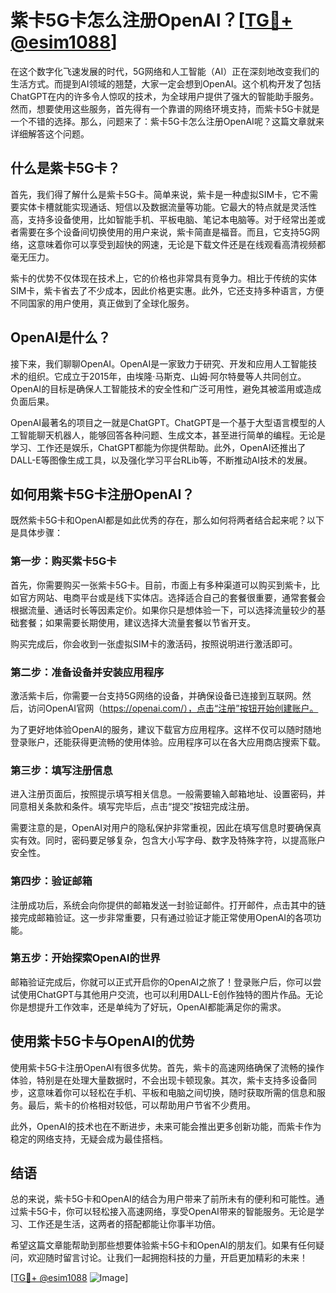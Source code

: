# 紫卡5G卡怎么注册OpenAI？[[TG💪+ @esim1088](https://t.me/s/esim1088)]

在这个数字化飞速发展的时代，5G网络和人工智能（AI）正在深刻地改变我们的生活方式。而提到AI领域的翘楚，大家一定会想到OpenAI。这个机构开发了包括ChatGPT在内的许多令人惊叹的技术，为全球用户提供了强大的智能助手服务。然而，想要使用这些服务，首先得有一个靠谱的网络环境支持，而紫卡5G卡就是一个不错的选择。那么，问题来了：紫卡5G卡怎么注册OpenAI呢？这篇文章就来详细解答这个问题。

## 什么是紫卡5G卡？

首先，我们得了解什么是紫卡5G卡。简单来说，紫卡是一种虚拟SIM卡，它不需要实体卡槽就能实现通话、短信以及数据流量等功能。它最大的特点就是灵活性高，支持多设备使用，比如智能手机、平板电脑、笔记本电脑等。对于经常出差或者需要在多个设备间切换使用的用户来说，紫卡简直是福音。而且，它支持5G网络，这意味着你可以享受到超快的网速，无论是下载文件还是在线观看高清视频都毫无压力。

紫卡的优势不仅体现在技术上，它的价格也非常具有竞争力。相比于传统的实体SIM卡，紫卡省去了不少成本，因此价格更实惠。此外，它还支持多种语言，方便不同国家的用户使用，真正做到了全球化服务。

## OpenAI是什么？

接下来，我们聊聊OpenAI。OpenAI是一家致力于研究、开发和应用人工智能技术的组织。它成立于2015年，由埃隆·马斯克、山姆·阿尔特曼等人共同创立。OpenAI的目标是确保人工智能技术的安全性和广泛可用性，避免其被滥用或造成负面后果。

OpenAI最著名的项目之一就是ChatGPT。ChatGPT是一个基于大型语言模型的人工智能聊天机器人，能够回答各种问题、生成文本，甚至进行简单的编程。无论是学习、工作还是娱乐，ChatGPT都能为你提供帮助。此外，OpenAI还推出了DALL-E等图像生成工具，以及强化学习平台RLib等，不断推动AI技术的发展。

## 如何用紫卡5G卡注册OpenAI？

既然紫卡5G卡和OpenAI都是如此优秀的存在，那么如何将两者结合起来呢？以下是具体步骤：

### 第一步：购买紫卡5G卡

首先，你需要购买一张紫卡5G卡。目前，市面上有多种渠道可以购买到紫卡，比如官方网站、电商平台或是线下实体店。选择适合自己的套餐很重要，通常套餐会根据流量、通话时长等因素定价。如果你只是想体验一下，可以选择流量较少的基础套餐；如果需要长期使用，建议选择大流量套餐以节省开支。

购买完成后，你会收到一张虚拟SIM卡的激活码，按照说明进行激活即可。

### 第二步：准备设备并安装应用程序

激活紫卡后，你需要一台支持5G网络的设备，并确保设备已连接到互联网。然后，访问OpenAI官网（https://openai.com/），点击“注册”按钮开始创建账户。

为了更好地体验OpenAI的服务，建议下载官方应用程序。这样不仅可以随时随地登录账户，还能获得更流畅的使用体验。应用程序可以在各大应用商店搜索下载。

### 第三步：填写注册信息

进入注册页面后，按照提示填写相关信息。一般需要输入邮箱地址、设置密码，并同意相关条款和条件。填写完毕后，点击“提交”按钮完成注册。

需要注意的是，OpenAI对用户的隐私保护非常重视，因此在填写信息时要确保真实有效。同时，密码要足够复杂，包含大小写字母、数字及特殊字符，以提高账户安全性。

### 第四步：验证邮箱

注册成功后，系统会向你提供的邮箱发送一封验证邮件。打开邮件，点击其中的链接完成邮箱验证。这一步非常重要，只有通过验证才能正常使用OpenAI的各项功能。

### 第五步：开始探索OpenAI的世界

邮箱验证完成后，你就可以正式开启你的OpenAI之旅了！登录账户后，你可以尝试使用ChatGPT与其他用户交流，也可以利用DALL-E创作独特的图片作品。无论你是想提升工作效率，还是单纯为了好玩，OpenAI都能满足你的需求。

## 使用紫卡5G卡与OpenAI的优势

使用紫卡5G卡注册OpenAI有很多优势。首先，紫卡的高速网络确保了流畅的操作体验，特别是在处理大量数据时，不会出现卡顿现象。其次，紫卡支持多设备同步，这意味着你可以轻松在手机、平板和电脑之间切换，随时获取所需的信息和服务。最后，紫卡的价格相对较低，可以帮助用户节省不少费用。

此外，OpenAI的技术也在不断进步，未来可能会推出更多创新功能，而紫卡作为稳定的网络支持，无疑会成为最佳搭档。

## 结语

总的来说，紫卡5G卡和OpenAI的结合为用户带来了前所未有的便利和可能性。通过紫卡5G卡，你可以轻松接入高速网络，享受OpenAI带来的智能服务。无论是学习、工作还是生活，这两者的搭配都能让你事半功倍。

希望这篇文章能帮助到那些想要体验紫卡5G卡和OpenAI的朋友们。如果有任何疑问，欢迎随时留言讨论。让我们一起拥抱科技的力量，开启更加精彩的未来！

[[TG💪+ @esim1088](https://t.me/s/esim1088) ![Image](https://i.postimg.cc/4NQfJmqS/Snipaste-2025-05-13-00-14-12.png)]
